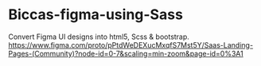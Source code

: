 # Biccas-figma-using-Sass
Convert Figma UI designs into html5, Scss & bootstrap. 
https://www.figma.com/proto/pPtdWeDEXucMxqfS7Mst5Y/Saas-Landing-Pages-(Community)?node-id=0-7&scaling=min-zoom&page-id=0%3A1
